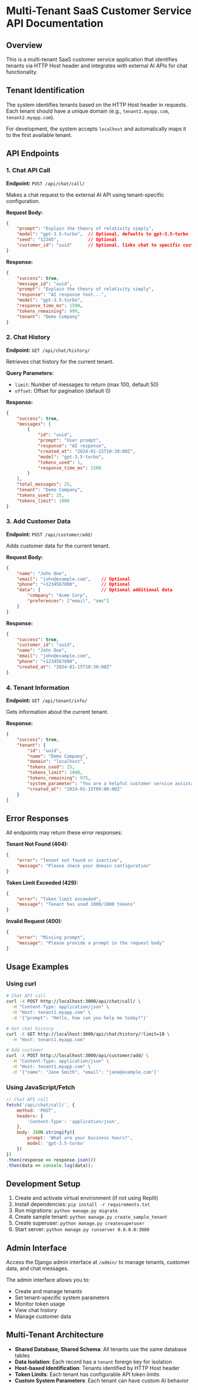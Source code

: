 
# Multi-Tenant SaaS Customer Service API Documentation

## Overview

This is a multi-tenant SaaS customer service application that identifies tenants via HTTP Host header and integrates with external AI APIs for chat functionality.

## Tenant Identification

The system identifies tenants based on the HTTP Host header in requests. Each tenant should have a unique domain (e.g., `tenant1.myapp.com`, `tenant2.myapp.com`).

For development, the system accepts `localhost` and automatically maps it to the first available tenant.

## API Endpoints

### 1. Chat API Call
**Endpoint:** `POST /api/chat/call/`

Makes a chat request to the external AI API using tenant-specific configuration.

**Request Body:**
```json
{
    "prompt": "Explain the theory of relativity simply",
    "model": "gpt-3.5-turbo",  // Optional, defaults to gpt-3.5-turbo
    "seed": "12345",           // Optional
    "customer_id": "uuid"      // Optional, links chat to specific customer
}
```

**Response:**
```json
{
    "success": true,
    "message_id": "uuid",
    "prompt": "Explain the theory of relativity simply",
    "response": "AI response text...",
    "model": "gpt-3.5-turbo",
    "response_time_ms": 1500,
    "tokens_remaining": 999,
    "tenant": "Demo Company"
}
```

### 2. Chat History
**Endpoint:** `GET /api/chat/history/`

Retrieves chat history for the current tenant.

**Query Parameters:**
- `limit`: Number of messages to return (max 100, default 50)
- `offset`: Offset for pagination (default 0)

**Response:**
```json
{
    "success": true,
    "messages": [
        {
            "id": "uuid",
            "prompt": "User prompt",
            "response": "AI response",
            "created_at": "2024-01-15T10:30:00Z",
            "model": "gpt-3.5-turbo",
            "tokens_used": 1,
            "response_time_ms": 1500
        }
    ],
    "total_messages": 25,
    "tenant": "Demo Company",
    "tokens_used": 25,
    "tokens_limit": 1000
}
```

### 3. Add Customer Data
**Endpoint:** `POST /api/customer/add/`

Adds customer data for the current tenant.

**Request Body:**
```json
{
    "name": "John Doe",
    "email": "john@example.com",    // Optional
    "phone": "+1234567890",         // Optional
    "data": {                       // Optional additional data
        "company": "Acme Corp",
        "preferences": ["email", "sms"]
    }
}
```

**Response:**
```json
{
    "success": true,
    "customer_id": "uuid",
    "name": "John Doe",
    "email": "john@example.com",
    "phone": "+1234567890",
    "created_at": "2024-01-15T10:30:00Z"
}
```

### 4. Tenant Information
**Endpoint:** `GET /api/tenant/info/`

Gets information about the current tenant.

**Response:**
```json
{
    "success": true,
    "tenant": {
        "id": "uuid",
        "name": "Demo Company",
        "domain": "localhost",
        "tokens_used": 25,
        "tokens_limit": 1000,
        "tokens_remaining": 975,
        "system_parameter": "You are a helpful customer service assistant...",
        "created_at": "2024-01-15T09:00:00Z"
    }
}
```

## Error Responses

All endpoints may return these error responses:

**Tenant Not Found (404):**
```json
{
    "error": "Tenant not found or inactive",
    "message": "Please check your domain configuration"
}
```

**Token Limit Exceeded (429):**
```json
{
    "error": "Token limit exceeded",
    "message": "Tenant has used 1000/1000 tokens"
}
```

**Invalid Request (400):**
```json
{
    "error": "Missing prompt",
    "message": "Please provide a prompt in the request body"
}
```

## Usage Examples

### Using curl

```bash
# Chat API call
curl -X POST http://localhost:3000/api/chat/call/ \
  -H "Content-Type: application/json" \
  -H "Host: tenant1.myapp.com" \
  -d '{"prompt": "Hello, how can you help me today?"}'

# Get chat history
curl -X GET http://localhost:3000/api/chat/history/?limit=10 \
  -H "Host: tenant1.myapp.com"

# Add customer
curl -X POST http://localhost:3000/api/customer/add/ \
  -H "Content-Type: application/json" \
  -H "Host: tenant1.myapp.com" \
  -d '{"name": "Jane Smith", "email": "jane@example.com"}'
```

### Using JavaScript/Fetch

```javascript
// Chat API call
fetch('/api/chat/call/', {
    method: 'POST',
    headers: {
        'Content-Type': 'application/json',
    },
    body: JSON.stringify({
        prompt: 'What are your business hours?',
        model: 'gpt-3.5-turbo'
    })
})
.then(response => response.json())
.then(data => console.log(data));
```

## Development Setup

1. Create and activate virtual environment (if not using Replit)
2. Install dependencies: `pip install -r requirements.txt`
3. Run migrations: `python manage.py migrate`
4. Create sample tenant: `python manage.py create_sample_tenant`
5. Create superuser: `python manage.py createsuperuser`
6. Start server: `python manage.py runserver 0.0.0.0:3000`

## Admin Interface

Access the Django admin interface at `/admin/` to manage tenants, customer data, and chat messages.

The admin interface allows you to:
- Create and manage tenants
- Set tenant-specific system parameters
- Monitor token usage
- View chat history
- Manage customer data

## Multi-Tenant Architecture

- **Shared Database, Shared Schema**: All tenants use the same database tables
- **Data Isolation**: Each record has a `tenant` foreign key for isolation
- **Host-based Identification**: Tenants identified by HTTP Host header
- **Token Limits**: Each tenant has configurable API token limits
- **Custom System Parameters**: Each tenant can have custom AI behavior
